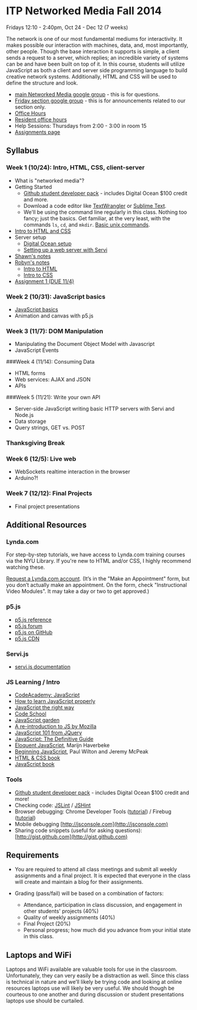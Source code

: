 ITP Networked Media Fall 2014
=============================

Fridays 12:10 - 2:40pm, Oct 24 - Dec 12 (7 weeks)

The network is one of our most fundamental mediums for interactivity. It makes possible our interaction with machines, data, and, most importantly, other people. Though the base interaction it supports is simple, a client sends a request to a server, which replies; an incredible variety of systems can be and have been built on top of it. In this course, students will utilize JavaScript as both a client and server side programming language to build creative network systems. Additionally, HTML and CSS will be used to define the structure and look. 

* [main Networked Media google group](https://groups.google.com/a/itp.nyu.edu/forum/#!forum/networkedmedia) - this is for questions.
* [Friday section google group](https://groups.google.com/a/nyu.edu/forum/#!forum/networked-media-shiffman-2014-group) - this is for announcements related to our section only.
* [Office Hours](https://itp.nyu.edu/inwiki/Signup/Shiffman)
* [Resident office hours](https://itp.nyu.edu/inwiki/)
* Help Sessions: Thursdays from 2:00 - 3:00 in room 15
* [Assignments page](https://github.com/shiffman/itp-networked-media/wiki)


## Syllabus

### Week 1 (10/24): Intro, HTML, CSS, client-server

* What is "networked media"?
* Getting Started
    * [Github student developer pack](https://education.github.com/pack) - includes Digital Ocean $100 credit and more.
    * Download a code editor like [TextWrangler](http://www.barebones.com/products/textwrangler/) or [Sublime Text](http://www.sublimetext.com/).
    * We'll be using the command line regularly in this class. Nothing too fancy; just the basics. Get familiar, at the very least, with the commands `ls`, `cd`, and `mkdir`. [Basic unix commands](http://www.webmonkey.com/2010/02/learn_enough_unix_for_your_resume/#Basic_Commands).
* [Intro to HTML and CSS](https://github.com/lmccart/p5.js/wiki/Intro-to-HTML-and-CSS)
* Server setup
    * [Digital Ocean setup](https://github.com/robynitp/networkedmedia/wiki/Digital-Ocean-Set-up)
    * [Setting up a web server with Servi](https://github.com/robynitp/networkedmedia/wiki/Web-Servers-with-Servi)
* [Shawn's notes](http://itp.nyu.edu/~sve204/commlabnetworkedmedia_fall2014/week1.html)
* [Robyn's notes](https://github.com/robynitp/networkedmedia/wiki/Week-1-Notes)
    * [Intro to HTML](https://github.com/robynitp/networkedmedia/wiki/Intro-to-HTML)
    * [Intro to CSS](https://github.com/robynitp/networkedmedia/wiki/Intro-to-CSS)
* [Assignment 1 (DUE 11/4)](https://github.com/shiffman/itp-networked-media/wiki/Week-1-Homework)

### Week 2 (10/31): JavaScript basics
* [JavaScript basics](https://github.com/lmccart/p5.js/wiki/JavaScript-basics)
* Animation and canvas with p5.js

### Week 3 (11/7): DOM Manipulation
* Manipulating the Document Object Model with Javascript
* JavaScript Events

###Week 4 (11/14): Consuming Data
* HTML forms
* Web services: AJAX and JSON
* APIs

###Week 5 (11/21): Write your own API

* Server-side JavaScript writing basic HTTP servers with Servi and Node.js
* Data storage
* Query strings, GET vs. POST

### Thanksgiving Break

### Week 6 (12/5): Live web

* WebSockets realtime interaction in the browser
* Arduino?!

### Week 7 (12/12): Final Projects

* Final project presentations


## Additional Resources

### Lynda.com

For step-by-step tutorials, we have access to Lynda.com training courses via the NYU Library. If you're new to HTML and/or CSS, I highly recommend watching these.

[Request a Lynda.com account](http://nyu.libguides.com/digitalstudio/appointments).  (It’s in the "Make an Appointment" form, but you don’t actually make an appointment. On the form, check "Instructional Video Modules". It may take a day or two to get approved.)

### p5.js
* [p5.js reference](http://p5js.org/reference)
* [p5.js forum](http://forum.processing.org/two/)
* [p5.js on GitHub](https://github.com/lmccart/p5.js)
* [p5.js CDN](http://cdnjs.com/libraries/p5.js)

### Servi.js
* [servi.js documentation](https://github.com/antiboredom/servi.js/wiki)

### JS Learning / Intro
* [CodeAcademy: JavaScript](http://www.codecademy.com/tracks/javascript)
* [How to learn JavaScript properly](http://javascriptissexy.com/how-to-learn-javascript-properly/)
* [JavaScript the right way](http://www.jstherightway.org/)
* [Code School](https://www.codeschool.com/paths/javascript)
* [JavaScript garden](http://bonsaiden.github.io/JavaScript-Garden/)
* [A re-introduction to JS by Mozilla](https://developer.mozilla.org/en-US/docs/Web/JavaScript/A_re-introduction_to_JavaScript)
* [JavaScript 101 from JQuery](https://learn.jquery.com/javascript-101/)
* [JavaScript: The Definitive Guide](http://shop.oreilly.com/product/9780596000486.do)
* [Eloquent JavaScript](http://eloquentjavascript.net/contents.html), Marijn Haverbeke
* [Beginning JavaScript](http://www.amazon.com/Beginning-JavaScript-Paul-Wilton/dp/0470525932), Paul Wilton and Jeremy McPeak
* [HTML & CSS book](http://www.htmlandcssbook.com/)
* [JavaScript book](http://www.javascriptbook.com/)

### Tools
* [Github student developer pack](https://education.github.com/pack) - includes Digital Ocean $100 credit and more!
* Checking code: [JSLint](http://www.jslint.com/) / [JSHint](http://www.jshint.com)
* Browser debugging: Chrome Developer Tools ([tutorial](https://developer.chrome.com/extensions/tut_debugging)) / Firebug ([tutorial](http://www.developerfusion.com/article/139949/debugging-javascript-with-firebug/))
* Mobile debugging [http://jsconsole.com](http://jsconsole.com)
* Sharing code snippets (useful for asking questions): [http://gist.github.com](http://gist.github.com)

## Requirements
* You are required to attend all class meetings and submit all weekly assignments and a final project.  It is expected that everyone in the class will create and maintain a blog for their assignments.

* Grading (pass/fail) will be based on a combination of factors:
    - Attendance, participation in class discussion, and engagement in other students' projects (40%)
    - Quality of weekly assignments (40%) 
    - Final Project (20%)
    - Personal progress; how much did you advance from your initial state in this class.

## Laptops and WiFi
Laptops and WiFi available are valuable tools for use in the classroom. Unfortunately, they can very easily be a distraction as well. Since this class is technical in nature and we’ll likely be trying code and looking at online resources laptops use will likely be very useful. We should though be courteous to one another and during discussion or student presentations laptops use should be curtailed.
